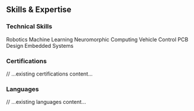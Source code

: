 ## Skills & Expertise

### Technical Skills
<div class="skill-tags">
  <span class="skill-tag">Robotics</span>
  <span class="skill-tag">Machine Learning</span>
  <span class="skill-tag">Neuromorphic Computing</span>
  <span class="skill-tag">Vehicle Control</span>
  <span class="skill-tag">PCB Design</span>
  <span class="skill-tag">Embedded Systems</span>
</div>

### Certifications
// ...existing certifications content...

### Languages
// ...existing languages content...

